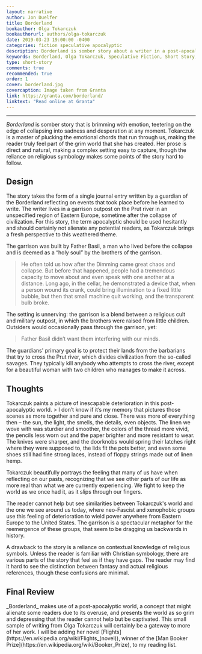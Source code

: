 ```yaml
---
layout: narrative
author: Jon Duelfer
title: Borderland
bookauthor: Olga Tokarczuk
bookauthorurl: authors/olga-tokarczuk
date: 2019-03-23 19:00:00 -0400
categories: fiction speculative apocalyptic
description: Borderland is somber story about a writer in a post-apocalyptic world who is trying to make sense of the collapsing world around him.
keywords: Borderland, Olga Tokarczuk, Speculative Fiction, Short Story, review
type: short-story
comments: true
recommended: true
order: 1
cover: borderland.jpg
covercaption: Image taken from Granta
link: https://granta.com/borderland/
linktext: "Read online at Granta"
---
```

<hr/>

_Borderland_ is somber story that is brimming with emotion, teetering on the edge of collapsing into sadness and desperation at any moment. Tokarczuk is a master of plucking the emotional chords that run through us, making the reader truly feel part of the grim world that she has created. Her prose is direct and natural, making a complex setting easy to capture, though the reliance on religious symbology makes some points of the story hard to follow.

<h2><strong>Design</strong></h2>
The story takes the form of a single journal entry written by a guardian of the Borderland reflecting on events that took place before he learned to write. The writer lives in a garrison outpost on the Prut river in an unspecified region of Eastern Europe, sometime after the collapse of civilization. For this story, the term apocalyptic should be used hesitantly and should certainly not alienate any potential readers, as Tokarczuk brings a fresh perspective to this weathered theme. 

The garrison was built by Father Basil, a man who lived before the collapse and is deemed as a “holy soul” by the brothers of the garrison.
> He often told us how after the Dimming came great chaos and collapse. But before that happened, people had a tremendous capacity to move about and even speak with one another at a distance. Long ago, in the cellar, he demonstrated a device that, when a person wound its crank, could bring illumination to a fixed little bubble, but then that small machine quit working, and the transparent bulb broke.

The setting is unnerving: the garrison is a blend between a religious cult and military outpost, in which the brothers were raised from little children. Outsiders would occasionally pass through the garrison, yet:
> Father Basil didn’t want them interfering with our minds.

The guardians' primary goal is to protect their lands from the barbarians that try to cross the Prut river, which divides civilization from the so-called savages. They typically kill anybody who attempts to cross the river, except for a beautiful woman with two children who manages to make it across.

<h2><strong>Thoughts</strong></h2>
Tokarczuk paints a picture of inescapable deterioration in this post-apocalyptic world.
> I don’t know if it’s my memory that pictures those scenes as more together and pure and close. There was more of everything then – the sun, the light, the smells, the details, even objects. The linen we wove with was sturdier and smoother, the colors of the thread more vivid, the pencils less worn out and the paper brighter and more resistant to wear. The knives were sharper, and the doorknobs would spring their latches right where they were supposed to, the lids fit the pots better, and even some shoes still had fine strong laces, instead of floppy strings made out of linen hemp.

Tokarczuk beautifully portrays the feeling that many of us have when reflecting on our pasts, recognizing that we see other parts of our life as more real than what we are currently experiencing. We fight to keep the world as we once had it, as it slips through our fingers.

The reader cannot help but see similarities between Tokarczuk's world and the one we see around us today, where neo-Fascist and xenophobic groups use this feeling of deterioration to wield power anywhere from Eastern Europe to the United States. The garrison is a spectacular metaphor for the reemergence of these groups, that seem to be dragging us backwards in history.

A drawback to the story is a reliance on contextual knowledge of religious symbols. Unless the reader is familiar with Christian symbology, there are various parts of the story that feel as if they have gaps. The reader may find it hard to see the distinction between fantasy and actual religious references, though these confusions are minimal.

<h2><strong>Final Review</strong></h2>
_Borderland_ makes use of a post-apocalyptic world, a concept that might alienate some readers due to its overuse, and presents the world as so grim and depressing that the reader cannot help but be captivated. This small sample of writing from Olga Tokarczuk will certainly be a gateway to more of her work. I will  be adding her novel [Flights](https://en.wikipedia.org/wiki/Flights_(novel)), winner of the [Man Booker Prize](https://en.wikipedia.org/wiki/Booker_Prize), to my reading list.